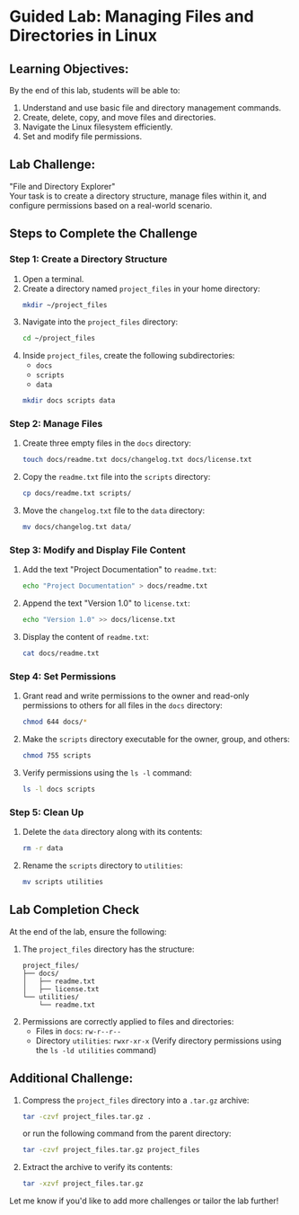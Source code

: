 # Guided Lab: Managing Files and Directories in Linux

## Learning Objectives:
By the end of this lab, students will be able to:
1. Understand and use basic file and directory management commands.
2. Create, delete, copy, and move files and directories.
3. Navigate the Linux filesystem efficiently.
4. Set and modify file permissions.



## Lab Challenge: 
"File and Directory Explorer"  
Your task is to create a directory structure, manage files within it, and configure permissions based on a real-world scenario.



## Steps to Complete the Challenge

### Step 1: Create a Directory Structure
1. Open a terminal.
2. Create a directory named `project_files` in your home directory:
   ```bash
   mkdir ~/project_files
   ```
3. Navigate into the `project_files` directory:
   ```bash
   cd ~/project_files
   ```
4. Inside `project_files`, create the following subdirectories:
   - `docs`
   - `scripts`
   - `data`
   ```bash
   mkdir docs scripts data
   ```



### Step 2: Manage Files
1. Create three empty files in the `docs` directory:
   ```bash
   touch docs/readme.txt docs/changelog.txt docs/license.txt
   ```
2. Copy the `readme.txt` file into the `scripts` directory:
   ```bash
   cp docs/readme.txt scripts/
   ```
3. Move the `changelog.txt` file to the `data` directory:
   ```bash
   mv docs/changelog.txt data/
   ```



### Step 3: Modify and Display File Content
1. Add the text "Project Documentation" to `readme.txt`:
   ```bash
   echo "Project Documentation" > docs/readme.txt
   ```
2. Append the text "Version 1.0" to `license.txt`:
   ```bash
   echo "Version 1.0" >> docs/license.txt
   ```
3. Display the content of `readme.txt`:
   ```bash
   cat docs/readme.txt
   ```



### Step 4: Set Permissions
1. Grant read and write permissions to the owner and read-only permissions to others for all files in the `docs` directory:
   ```bash
   chmod 644 docs/*
   ```
2. Make the `scripts` directory executable for the owner, group, and others:
   ```bash
   chmod 755 scripts
   ```
3. Verify permissions using the `ls -l` command:
   ```bash
   ls -l docs scripts
   ```



### Step 5: Clean Up
1. Delete the `data` directory along with its contents:
   ```bash
   rm -r data
   ```
2. Rename the `scripts` directory to `utilities`:
   ```bash
   mv scripts utilities
   ```



## Lab Completion Check
At the end of the lab, ensure the following:
1. The `project_files` directory has the structure:
   ```
   project_files/
   ├── docs/
   │   ├── readme.txt
   │   ├── license.txt
   └── utilities/
       └── readme.txt
   ```
2. Permissions are correctly applied to files and directories:
   - Files in `docs`: `rw-r--r--`
   - Directory `utilities`: `rwxr-xr-x`
    (Verify directory permissions using the `ls -ld utilities` command)


## Additional Challenge:
1. Compress the `project_files` directory into a `.tar.gz` archive:
   ```bash
   tar -czvf project_files.tar.gz .
   ```
   or run the following command from the parent directory:

   ```bash
   tar -czvf project_files.tar.gz project_files
   ```
2. Extract the archive to verify its contents:
   ```bash
   tar -xzvf project_files.tar.gz
   ```

Let me know if you'd like to add more challenges or tailor the lab further!